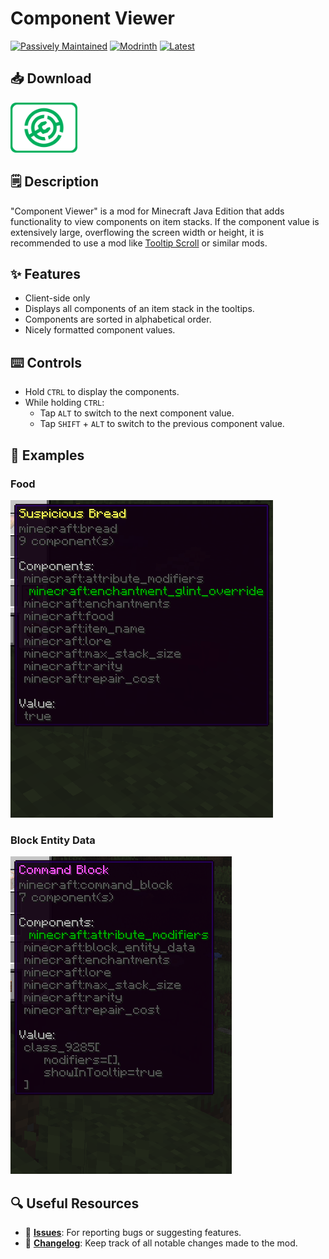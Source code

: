# Component Viewer
[![Passively Maintained](https://img.shields.io/badge/status-passively_maintained-yellowgreen?style=for-the-badge)](https://github.com/fixyldev/fixyldev/blob/main/STATUS.md#passively-maintained)
[![Modrinth](https://img.shields.io/modrinth/dt/P9vIqP8R?style=for-the-badge&logo=modrinth&labelColor=gray&color=00af5c&label)](https://modrinth.com/mod/component-viewer)
[![Latest](https://img.shields.io/modrinth/game-versions/P9vIqP8R?style=for-the-badge&label=latest)](https://modrinth.com/mod/component-viewer/versions)

## 📥 Download
[<img src="https://github.com/fixyldev/fixyldev/blob/main/download/modrinth.svg" height="80">](https://modrinth.com/mod/component-viewer)

## 🗒️ Description
"Component Viewer" is a mod for Minecraft Java Edition that adds functionality to view components on item stacks. If the component value is extensively large, overflowing the screen width or height, it is recommended to use a mod like [Tooltip Scroll](https://modrinth.com/mod/tooltip-scroll) or similar mods.

## ✨ Features
- Client-side only
- Displays all components of an item stack in the tooltips.
- Components are sorted in alphabetical order.
- Nicely formatted component values.

## ⌨️ Controls
- Hold `CTRL` to display the components.
- While holding `CTRL`:
    - Tap `ALT` to switch to the next component value.
    - Tap `SHIFT` + `ALT` to switch to the previous component value.

## 🚀 Examples
### Food
![Food](images/food.webp?raw=true)
### Block Entity Data
![Block Entity Data](images/block_entity_data.webp?raw=true)

## 🔍 Useful Resources
- 🐛 [**Issues**](https://github.com/fixyldev/ComponentViewer/issues): For reporting bugs or suggesting features.
- 📝 [**Changelog**](https://modrinth.com/mod/component-viewer/changelog): Keep track of all notable changes made to the mod.
